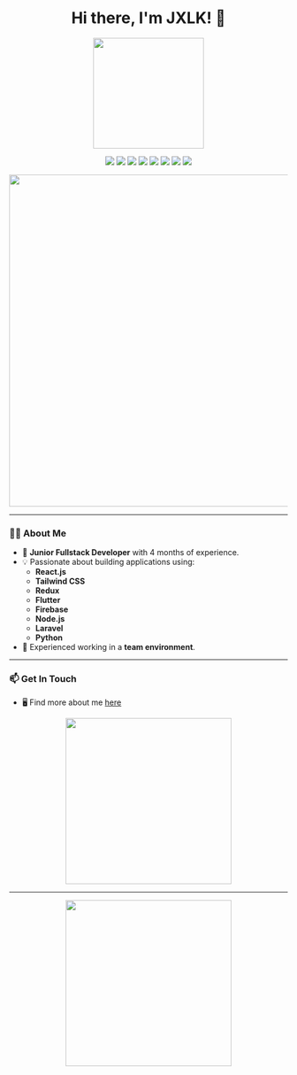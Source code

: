 <h1 align="center">
  Hi there, I'm JXLK! 👋
</h1>

<p align="center">
  <img src="https://media.giphy.com/media/3oKIPtjElfqwMOTbH2/giphy.gif" width="200">
</p>

<p align="center">
  <img src="https://img.shields.io/badge/Fullstack%20Developer-blue?style=for-the-badge">
  <img src="https://img.shields.io/badge/React-61DAFB?style=for-the-badge&logo=react&logoColor=black">
  <img src="https://img.shields.io/badge/Node.js-339933?style=for-the-badge&logo=nodedotjs&logoColor=white">
  <img src="https://img.shields.io/badge/Tailwind_CSS-38B2AC?style=for-the-badge&logo=tailwind-css&logoColor=white">
  <img src="https://img.shields.io/badge/Flutter-02569B?style=for-the-badge&logo=flutter&logoColor=white">
  <img src="https://img.shields.io/badge/Firebase-FFCA28?style=for-the-badge&logo=firebase&logoColor=black">
  <img src="https://img.shields.io/badge/Laravel-FF2D20?style=for-the-badge&logo=laravel&logoColor=white">
  <img src="https://img.shields.io/badge/Python-3776AB?style=for-the-badge&logo=python&logoColor=white">
</p>

<p align="center">
  <img src="https://media.giphy.com/media/l3vR6as6s1s8A2fDO/giphy.gif" width="600">
</p>

---

### 👨‍💻 About Me

- 💼 **Junior Fullstack Developer** with 4 months of experience.
- 💡 Passionate about building applications using:
  - **React.js**
  - **Tailwind CSS**
  - **Redux**
  - **Flutter**
  - **Firebase**
  - **Node.js**
  - **Laravel**
  - **Python**
- 🤝 Experienced working in a **team environment**.

---

### 📫 Get In Touch

- 🖥️ Find more about me [here](https://jxlk-website.vercel.app/)

<p align="center">
  <img src="https://media.giphy.com/media/Yqht1Olrl6R4vZcHzk/giphy.gif" width="300">
</p>

---

<p align="center">
  <img src="https://media.giphy.com/media/l4FGGafcOHmrlQxG8/giphy.gif" width="300">
</p>


<!---
JXLK-dev/JXLK-dev is a ✨ special ✨ repository because its `README.md` (this file) appears on your GitHub profile.
You can click the Preview link to take a look at your changes.
--->
